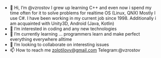 - 👋 Hi, I’m @vzrostov
I grew up learning C++ and even now i spend my time often for it to solve problems for realtime OS (Linux, QNX)
Mostly I use C#. I have been working in my current job since 1998. 
Additionally i am acquainted with Unity3D, Android (Java, Kotlin)
- 👀 I’m interested in coding and any new technologies
- 🌱 I’m currently learning ... programmers learn and make perfect everything everywhere alltime
- 💞️ I’m looking to collaborate on interesting issues
- 📫 How to reach me zolotilovv@gmail.com Telegram:@vzrostov

<!---
vzrostov/vzrostov is a ✨ special ✨ repository because its `README.md` (this file) appears on your GitHub profile.
You can click the Preview link to take a look at your changes.
--->
